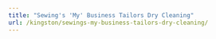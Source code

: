 ```yaml
---
title: "Sewing's 'My' Business Tailors Dry Cleaning"
url: /kingston/sewings-my-business-tailors-dry-cleaning/
---
```


